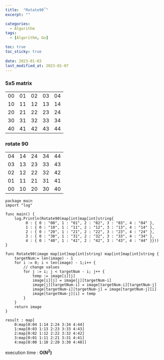 ```yaml
---
title:  "Rotate90˚"
excerpt: ""

categories:
  - Algorithm
tags:
  - [Algorithm, Go]

toc: true
toc_sticky: true
 
date: 2023-01-03
last_modified_at: 2023-01-07
---
```


### 5x5 matrix  

| | | | | |
|---|---|---|---|---|
|00|01|02|03|04|
|10|11|12|13|14|
|20|21|22|23|24|
|30|31|32|33|34|
|40|41|42|43|44|

### rotate 90   

| | | | | |
|---|---|---|---|---|
|04|14|24|34|44|
|03|13|23|33|43|
|02|12|22|32|42|
|01|11|21|31|41|
|00|10|20|30|40|


```
package main
import "log"

func main() {
    log.Println(Rotate90(map[int]map[int]string{
         0 : { 0 : "00", 1 : "01", 2 : "02", 3 : "03", 4 : "04" }, 
         1 : { 0 : "10", 1 : "11", 2 : "12", 3 : "13", 4 : "14" }, 
         2 : { 0 : "20", 1 : "21", 2 : "22", 3 : "23", 4 : "24" }, 
         3 : { 0 : "30", 1 : "31", 2 : "32", 3 : "33", 4 : "34" },
         4 : { 0 : "40", 1 : "41", 2 : "42", 3 : "43", 4 : "44" }}))
}

func Rotate90(image map[int]map[int]string) map[int]map[int]string {
    targetNum:= len(image) - 1
    for i := 0; i < len(image) - 1;i++ {
        // change values
        for j := i; j < targetNum - i; j++ {
            temp := image[i][j]
            image[i][j] = image[j][targetNum-i]
            image[j][targetNum-i] = image[targetNum-i][targetNum-j]
            image[targetNum-i][targetNum-j] = image[targetNum-j][i]
            image[targetNum-j][i] = temp
        }
    }
    return image
}
```

```
result : map[
    0:map[0:04 1:14 2:24 3:34 4:44] 
    1:map[0:03 1:13 2:23 3:33 4:43] 
    2:map[0:02 1:12 2:22 3:32 4:42] 
    3:map[0:01 1:11 2:21 3:31 4:41] 
    4:map[0:00 1:10 2:20 3:30 4:40]]

```


execution time : **O(N<sup>2</sup>)**